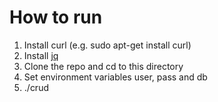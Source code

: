 How to run
==========

1. Install curl (e.g. sudo apt-get install curl)
2. Install [jq](http://stedolan.github.io/jq/)
3. Clone the repo and cd to this directory
4. Set environment variables user, pass and db
5. ./crud



